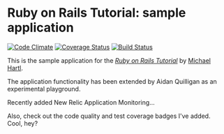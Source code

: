 # Ruby on Rails Tutorial: sample application

[![Code Climate](https://codeclimate.com/github/quilligana/sample_app.png)](https://codeclimate.com/github/quilligana/sample_app)
[![Coverage Status](https://img.shields.io/coveralls/quilligana/sample_app.svg)](https://coveralls.io/r/quilligana/sample_app)
[![Build Status](https://travis-ci.org/quilligana/sample_app.svg?branch=master)](https://travis-ci.org/quilligana/sample_app)

This is the sample application for
the [*Ruby on Rails Tutorial*](http://railstutorial.org/)
by [Michael Hartl](http://michaelhartl.com/).

The application functionality has been extended by Aidan Quilligan as an experimental playground.

Recently added New Relic Application Monitoring...

Also, check out the code quality and test coverage badges I've added. Cool, hey?